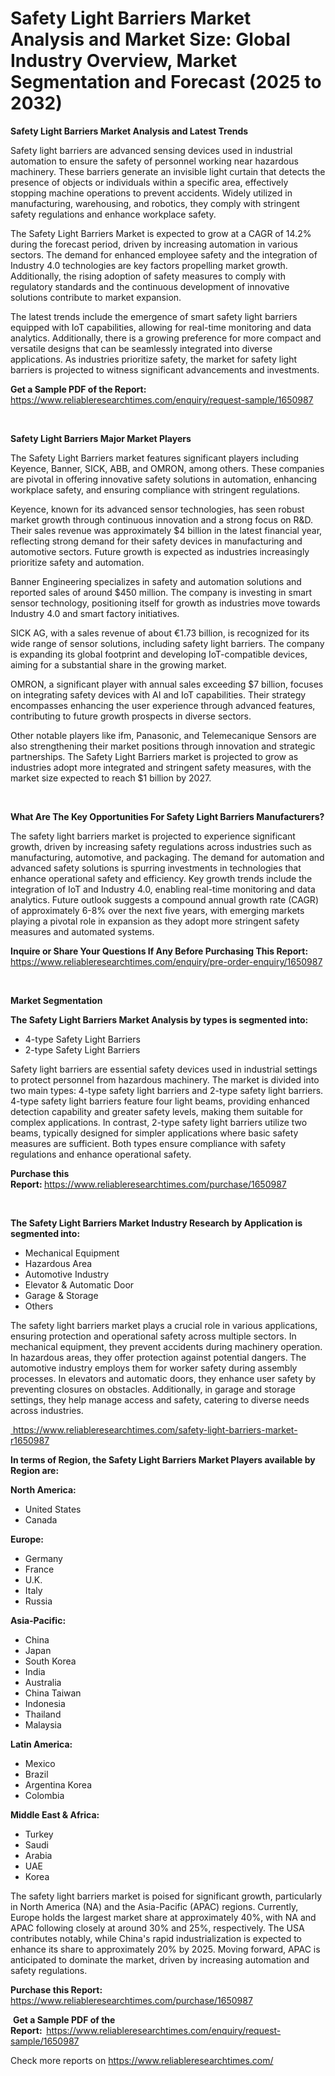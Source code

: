 <p><h1>Safety Light Barriers Market Analysis and Market Size: Global Industry Overview, Market Segmentation and Forecast (2025 to 2032)</h1></p><p><strong>Safety Light Barriers Market Analysis and Latest Trends</strong></p>
<p><p>Safety light barriers are advanced sensing devices used in industrial automation to ensure the safety of personnel working near hazardous machinery. These barriers generate an invisible light curtain that detects the presence of objects or individuals within a specific area, effectively stopping machine operations to prevent accidents. Widely utilized in manufacturing, warehousing, and robotics, they comply with stringent safety regulations and enhance workplace safety.</p><p>The Safety Light Barriers Market is expected to grow at a CAGR of 14.2% during the forecast period, driven by increasing automation in various sectors. The demand for enhanced employee safety and the integration of Industry 4.0 technologies are key factors propelling market growth. Additionally, the rising adoption of safety measures to comply with regulatory standards and the continuous development of innovative solutions contribute to market expansion. </p><p>The latest trends include the emergence of smart safety light barriers equipped with IoT capabilities, allowing for real-time monitoring and data analytics. Additionally, there is a growing preference for more compact and versatile designs that can be seamlessly integrated into diverse applications. As industries prioritize safety, the market for safety light barriers is projected to witness significant advancements and investments.</p></p>
<p><strong>Get a Sample PDF of the Report:&nbsp;</strong> <a href="https://www.reliableresearchtimes.com/enquiry/request-sample/1650987?utm_campaign=2937&utm_medium=2&utm_source=Github&utm_content=ia&utm_term=08042025&utm_id=safety-light-barriers">https://www.reliableresearchtimes.com/enquiry/request-sample/1650987</a></p>
<p>&nbsp;</p>
<p><strong>Safety Light Barriers Major Market Players</strong></p>
<p><p>The Safety Light Barriers market features significant players including Keyence, Banner, SICK, ABB, and OMRON, among others. These companies are pivotal in offering innovative safety solutions in automation, enhancing workplace safety, and ensuring compliance with stringent regulations.</p><p>Keyence, known for its advanced sensor technologies, has seen robust market growth through continuous innovation and a strong focus on R&D. Their sales revenue was approximately $4 billion in the latest financial year, reflecting strong demand for their safety devices in manufacturing and automotive sectors. Future growth is expected as industries increasingly prioritize safety and automation.</p><p>Banner Engineering specializes in safety and automation solutions and reported sales of around $450 million. The company is investing in smart sensor technology, positioning itself for growth as industries move towards Industry 4.0 and smart factory initiatives.</p><p>SICK AG, with a sales revenue of about €1.73 billion, is recognized for its wide range of sensor solutions, including safety light barriers. The company is expanding its global footprint and developing IoT-compatible devices, aiming for a substantial share in the growing market.</p><p>OMRON, a significant player with annual sales exceeding $7 billion, focuses on integrating safety devices with AI and IoT capabilities. Their strategy encompasses enhancing the user experience through advanced features, contributing to future growth prospects in diverse sectors.</p><p>Other notable players like ifm, Panasonic, and Telemecanique Sensors are also strengthening their market positions through innovation and strategic partnerships. The Safety Light Barriers market is projected to grow as industries adopt more integrated and stringent safety measures, with the market size expected to reach $1 billion by 2027.</p></p>
<p>&nbsp;</p>
<p><strong>What Are The Key Opportunities For Safety Light Barriers Manufacturers?</strong></p>
<p><p>The safety light barriers market is projected to experience significant growth, driven by increasing safety regulations across industries such as manufacturing, automotive, and packaging. The demand for automation and advanced safety solutions is spurring investments in technologies that enhance operational safety and efficiency. Key growth trends include the integration of IoT and Industry 4.0, enabling real-time monitoring and data analytics. Future outlook suggests a compound annual growth rate (CAGR) of approximately 6-8% over the next five years, with emerging markets playing a pivotal role in expansion as they adopt more stringent safety measures and automated systems.</p></p>
<p><strong>Inquire or Share Your Questions If Any Before Purchasing This Report:</strong> <a href="https://www.reliableresearchtimes.com/enquiry/pre-order-enquiry/1650987?utm_campaign=2937&utm_medium=2&utm_source=Github&utm_content=ia&utm_term=08042025&utm_id=safety-light-barriers">https://www.reliableresearchtimes.com/enquiry/pre-order-enquiry/1650987</a></p>
<p>&nbsp;</p>
<p><strong>Market Segmentation</strong></p>
<p><strong>The Safety Light Barriers Market Analysis by types is segmented into:</strong></p>
<p><ul><li>4-type Safety Light Barriers</li><li>2-type Safety Light Barriers</li></ul></p>
<p><p>Safety light barriers are essential safety devices used in industrial settings to protect personnel from hazardous machinery. The market is divided into two main types: 4-type safety light barriers and 2-type safety light barriers. 4-type safety light barriers feature four light beams, providing enhanced detection capability and greater safety levels, making them suitable for complex applications. In contrast, 2-type safety light barriers utilize two beams, typically designed for simpler applications where basic safety measures are sufficient. Both types ensure compliance with safety regulations and enhance operational safety.</p></p>
<p><strong>Purchase this Report:&nbsp;</strong><a href="https://www.reliableresearchtimes.com/purchase/1650987?utm_campaign=2937&utm_medium=2&utm_source=Github&utm_content=ia&utm_term=08042025&utm_id=safety-light-barriers">https://www.reliableresearchtimes.com/purchase/1650987</a></p>
<p>&nbsp;</p>
<p><strong>The Safety Light Barriers Market Industry Research by Application is segmented into:</strong></p>
<p><ul><li>Mechanical Equipment</li><li>Hazardous Area</li><li>Automotive Industry</li><li>Elevator & Automatic Door</li><li>Garage & Storage</li><li>Others</li></ul></p>
<p><p>The safety light barriers market plays a crucial role in various applications, ensuring protection and operational safety across multiple sectors. In mechanical equipment, they prevent accidents during machinery operation. In hazardous areas, they offer protection against potential dangers. The automotive industry employs them for worker safety during assembly processes. In elevators and automatic doors, they enhance user safety by preventing closures on obstacles. Additionally, in garage and storage settings, they help manage access and safety, catering to diverse needs across industries.</p></p>
<p><a href="https://www.reliableresearchtimes.com/safety-light-barriers-market-r1650987?utm_campaign=2937&utm_medium=2&utm_source=Github&utm_content=ia&utm_term=08042025&utm_id=safety-light-barriers">&nbsp;https://www.reliableresearchtimes.com/safety-light-barriers-market-r1650987</a></p>
<p><strong>In terms of Region, the Safety Light Barriers Market Players available by Region are:</strong></p>
<p>
    <p> <strong> North America: </strong>
        <ul>
            <li>United States</li>
            <li>Canada</li>
        </ul>
        </p> 
    <p> <strong> Europe: </strong>
        <ul>
            <li>Germany</li>
            <li>France</li>
            <li>U.K.</li>
            <li>Italy</li>
            <li>Russia</li>
        </ul>
        </p> 
    <p> <strong> Asia-Pacific: </strong>
        <ul>
            <li>China</li>
            <li>Japan</li>
            <li>South Korea</li>
            <li>India</li>
            <li>Australia</li>
            <li>China Taiwan</li>
            <li>Indonesia</li>
            <li>Thailand</li>
            <li>Malaysia</li>
        </ul>
        </p> 
    <p> <strong> Latin America: </strong>
        <ul>
            <li>Mexico</li>
            <li>Brazil</li>
            <li>Argentina Korea</li>
            <li>Colombia</li>
        </ul>
        </p> 
    <p> <strong> Middle East & Africa: </strong>
        <ul>
            <li>Turkey</li>
            <li>Saudi</li>
            <li>Arabia</li>
            <li>UAE</li>
            <li>Korea</li>
        </ul>
    </p>
    </p>
<p><p>The safety light barriers market is poised for significant growth, particularly in North America (NA) and the Asia-Pacific (APAC) regions. Currently, Europe holds the largest market share at approximately 40%, with NA and APAC following closely at around 30% and 25%, respectively. The USA contributes notably, while China's rapid industrialization is expected to enhance its share to approximately 20% by 2025. Moving forward, APAC is anticipated to dominate the market, driven by increasing automation and safety regulations.</p></p>
<p><strong>Purchase this Report: </strong><a href="https://www.reliableresearchtimes.com/purchase/1650987?utm_campaign=2937&utm_medium=2&utm_source=Github&utm_content=ia&utm_term=08042025&utm_id=safety-light-barriers">https://www.reliableresearchtimes.com/purchase/1650987</a></p>
<p>&nbsp;<strong>Get a Sample PDF of the Report:&nbsp;&nbsp;</strong><a href="https://www.reliableresearchtimes.com/enquiry/request-sample/1650987?utm_campaign=2937&utm_medium=2&utm_source=Github&utm_content=ia&utm_term=08042025&utm_id=safety-light-barriers">https://www.reliableresearchtimes.com/enquiry/request-sample/1650987</a></p>
<p><strong></strong></p>
<p>Check more reports on <a href="https://www.reliableresearchtimes.com/?utm_campaign=2937&utm_medium=2&utm_source=Github&utm_content=ia&utm_term=08042025&utm_id=safety-light-barriers">https://www.reliableresearchtimes.com/</a></p>
